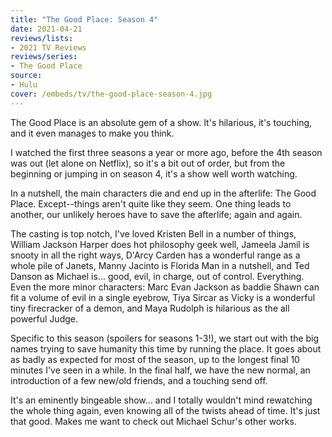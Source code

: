 ```yaml
---
title: "The Good Place: Season 4"
date: 2021-04-21
reviews/lists:
- 2021 TV Reviews
reviews/series:
- The Good Place
source:
- Hulu
cover: /embeds/tv/the-good-place-season-4.jpg
---
```

The Good Place is an absolute gem of a show. It's hilarious, it's touching, and it even manages to make you think. 

I watched the first three seasons a year or more ago, before the 4th season was out (let alone on Netflix), so it's a bit out of order, but from the beginning or jumping in on season 4, it's a show well worth watching. 

In a nutshell, the main characters die and end up in the afterlife: The Good Place. Except--things aren't quite like they seem. One thing leads to another, our unlikely heroes have to save the afterlife; again and again. 

The casting is top notch, I've loved Kristen Bell in a number of things, William Jackson Harper does hot philosophy geek well, Jameela Jamil is snooty in all the right ways, D'Arcy Carden has a wonderful range as a whole pile of Janets, Manny Jacinto is Florida Man in a nutshell, and Ted Danson as Michael is... good, evil, in charge, out of control. Everything. Even the more minor characters: Marc Evan Jackson as baddie Shawn can fit a volume of evil in a single eyebrow, Tiya Sircar as Vicky is a wonderful tiny firecracker of a demon, and Maya Rudolph is hilarious as the all powerful Judge. 

Specific to this season (spoilers for seasons 1-3!), we start out with the big names trying to save humanity this time by running the place. It goes about as badly as expected for most of the season, up to the longest final 10 minutes I've seen in a while. In the final half, we have the new normal, an introduction of a few new/old friends, and a touching send off. 

It's an eminently bingeable show... and I totally wouldn't mind rewatching the whole thing again, even knowing all of the twists ahead of time. It's just that good. Makes me want to check out Michael Schur's other works. 